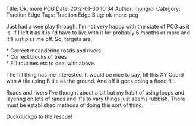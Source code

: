 Title: Ok, more PCG
Date: 2012-01-30 10:34
Author: mongrol
Category: Traction Edge
Tags: Traction Edge
Slug: ok-more-pcg

Just had a wee play through. I'm not very happy with the state of PCG as
it is. If I left it as it is I'd have to live with it for probably 6
months or more and it'll just piss me off. So, targets are.

\* Correct meandering roads and rivers.  
\* Correct blocks of trees  
\* Fill routines etc to deal with above.

The fill thing has me interested. It would be nice to say, fill this XY
Coord with A tile using B tile as the ground. And off it goes doing a
flood fill.

Roads and rivers I've thought about a bit but my habit of using loops
and layering on lots of rands and if's to vary things just seems
rubbish. There must be established methods of doing this sort of thing.

Duckduckgo to the rescue!
